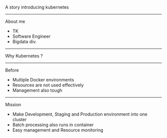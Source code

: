 A story introducing kubernetes

---

About me

- TK
- Software Engineer
- Bigdata div.

---

Why Kubernetes ?

---

Before

- Multiple Docker environments
- Resources are not used effectively
- Management also tough

---

Mission

- Make Development, Staging and Production environment into one cluster
- Batch processing also runs in container
- Easy management and Resource monitoring
